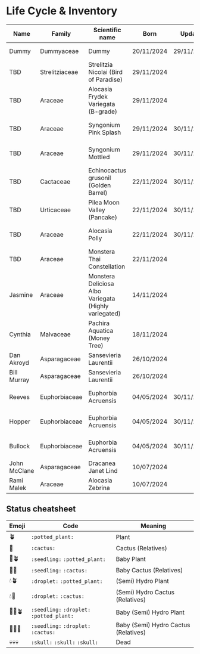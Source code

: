 # Life Cycle & Inventory

| Name | Family | Scientific name | Born | Update | Status | Semihydro conversion | Remarks |
| --- | --- | --- | --- | --- | --- | --- | --- |
| Dummy | Dummyaceae | Dummy | 20/11/2024 | 29/11/2024 | :seedling: | 30/11/2024 | Something special |
| TBD | Strelitziaceae | Strelitzia Nicolai (Bird of Paradise) | 29/11/2024 |  | 🌱🪴 |  |  |
| TBD | Araceae | Alocasia Frydek Variegata (B-grade) | 29/11/2024 |  | 🌱🪴 |  |  |
| TBD | Araceae | Syngonium Pink Splash | 29/11/2024 | 30/11/2024 | 🌱💧🪴 | 30/11/2024 | Put in Flora Base Pro |
| TBD | Araceae | Syngonium Mottled | 29/11/2024 | 30/11/2024 | 🌱💧🪴 | 30/11/2024 | Put in Flora Base Pro |
| TBD | Cactaceae | Echinocactus grusonil (Golden Barrel) | 22/11/2024 | 30/11/2024 | 🌱💧🌵 | 30/11/2024 | Put in Flora Base Pro |
| TBD | Urticaceae | Pilea Moon Valley (Pancake) | 22/11/2024 | 30/11/2024 | 🌱💧🪴 | 30/11/2024 | Put in Flora Base Pro |
| TBD | Araceae | Alocasia Polly | 22/11/2024 | 30/11/2024 | 🌱💧🪴 | 30/11/2024 | Put in Flora Base Pro |
| TBD | Araceae | Monstera Thai Constellation |  22/11/2024 |  | 🌱🪴 |  |  |
| Jasmine | Araceae | Monstera Deliciosa Albo Variegata (Highly variegated) | 14/11/2024 |  | 🪴 |  |  |
| Cynthia | Malvaceae | Pachira Aquatica (Money Tree) | 18/11/2024 |  | 🪴 |  |  |
| Dan Akroyd | Asparagaceae | Sansevieria Laurentii | 26/10/2024 |  | 🪴 |  |  |
| Bill Murray | Asparagaceae | Sansevieria Laurentii | 26/10/2024 |  | 🪴 |  |  |
| Reeves | Euphorbiaceae | Euphorbia Acruensis | 04/05/2024 | 30/11/2024 | 🌱💧🌵 | 30/11/2024 | Put in Lechuza PON |
| Hopper | Euphorbiaceae | Euphorbia Acruensis | 04/05/2024 | 30/11/2024 | 🌱💧🌵 | 30/11/2024 | Put in Lechuza PON |
| Bullock | Euphorbiaceae | Euphorbia Acruensis | 04/05/2024 | 30/11/2024 | 💧🌵 | 30/11/2024 | Put in Lechuza PON |
| John McClane | Asparagaceae | Dracanea Janet Lind | 10/07/2024 |  | 🪴 |  |  |
| Rami Malek | Araceae | Alocasia Zebrina | 10/07/2024 |  | 🪴 |  |  |


## Status cheatsheet

| Emoji | Code | Meaning |
| --- | --- | --- |
| 🪴 | `:potted_plant:` | Plant |
| 🌵 | `:cactus:` | Cactus (Relatives) |
| 🌱🪴 | `:seedling:` `:potted_plant:` | Baby Plant |
| 🌱🌵 | `:seedling:` `:cactus:` | Baby Cactus (Relatives) |
| 💧🪴 | `:droplet:` `:potted_plant:` | (Semi) Hydro Plant |
| 💧🌵 | `:droplet:` `:cactus:` | (Semi) Hydro Cactus (Relatives) |
| 🌱💧🪴 | `:seedling:` `:droplet:` `:potted_plant:` | Baby (Semi) Hydro Plant |
| 🌱💧🌵 | `:seedling:` `:droplet:` `:cactus:` | Baby (Semi) Hydro Cactus (Relatives) |
| 💀💀💀 | `:skull:` `:skull:` `:skull:` | Dead |

